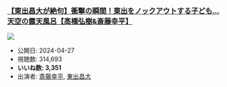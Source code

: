 ### [【東出昌大が絶句】衝撃の瞬間！東出をノックアウトする子ども…天空の露天風呂【高橋弘樹&斎藤幸平】](https://www.youtube.com/watch?v=CTm7yMHnSV4)
[![](https://img.youtube.com/vi/CTm7yMHnSV4/sddefault.jpg)](https://www.youtube.com/watch?v=CTm7yMHnSV4)
-   公開日: 2024-04-27
-   視聴数: 314,693
-   **いいね数: 3,351**
-   出演者: [斎藤幸平](/rehacq_fan/people/斎藤幸平 "wikilink"), [東出昌大](/rehacq_fan/people/東出昌大 "wikilink")
